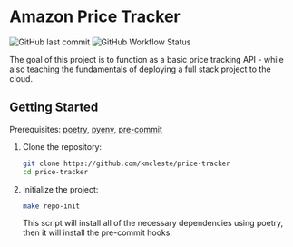 # Amazon Price Tracker

![GitHub last commit](https://img.shields.io/github/last-commit/kmcleste/price-tracker?style=flat-square)
![GitHub Workflow Status](https://img.shields.io/github/workflow/status/kmcleste/price-tracker/Docker%20Image%20CI?label=docker%20build&logo=docker&style=flat-square)

The goal of this project is to function as a basic price tracking API - while also teaching the fundamentals of deploying a full stack project to the cloud.

## Getting Started

Prerequisites: [poetry](https://python-poetry.org/docs/), [pyenv](https://github.com/pyenv/pyenv), [pre-commit](https://pre-commit.com/)

1. Clone the repository:

    ```bash
    git clone https://github.com/kmcleste/price-tracker
    cd price-tracker
    ```

2. Initialize the project:

    ```bash
    make repo-init
    ```

    This script will install all of the necessary dependencies using poetry, then it will install the pre-commit hooks.
